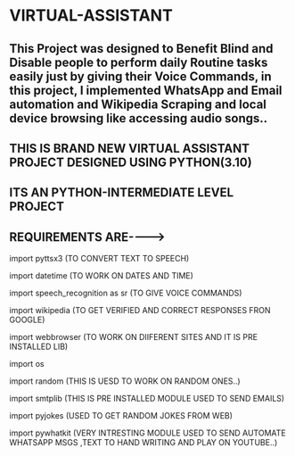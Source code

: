# VIRTUAL-ASSISTANT

## This Project was designed to Benefit Blind and Disable people to perform daily Routine tasks easily just by giving their Voice Commands, in this project, I implemented WhatsApp and Email automation and Wikipedia Scraping and local device browsing like accessing audio songs..  

## THIS IS BRAND NEW VIRTUAL ASSISTANT PROJECT DESIGNED USING PYTHON(3.10)

## ITS AN PYTHON-INTERMEDIATE LEVEL PROJECT

## REQUIREMENTS ARE---->

import pyttsx3 (TO CONVERT TEXT TO SPEECH)

import datetime (TO WORK ON DATES AND TIME)

import speech_recognition as sr (TO GIVE VOICE COMMANDS)

import wikipedia (TO GET VERIFIED AND CORRECT RESPONSES FRON GOOGLE)

import webbrowser (TO WORK ON DIIFERENT SITES AND IT IS PRE INSTALLED LIB)

import os

import random (THIS IS UESD TO WORK ON RANDOM ONES..)

import smtplib (THIS IS PRE INSTALLED MODULE USED TO SEND EMAILS)

import pyjokes (USED TO GET RANDOM JOKES FROM WEB)

import pywhatkit (VERY INTRESTING MODULE USED TO SEND AUTOMATE WHATSAPP MSGS ,TEXT TO HAND WRITING AND PLAY ON YOUTUBE..)
